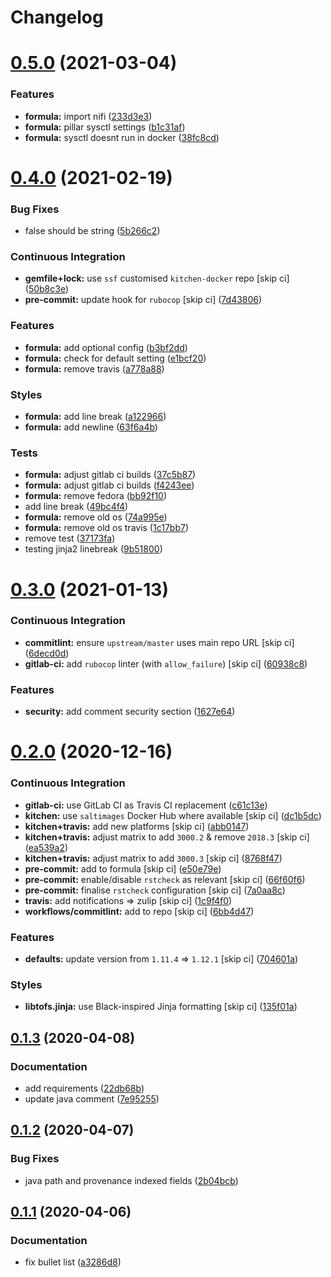 # Changelog

# [0.5.0](https://github.com/saltstack-formulas/nifi-formula/compare/v0.4.0...v0.5.0) (2021-03-04)


### Features

* **formula:** import nifi ([233d3e3](https://github.com/saltstack-formulas/nifi-formula/commit/233d3e36b985a0a824c2320c2364b3d9e89f9b38))
* **formula:** pillar sysctl settings ([b1c31af](https://github.com/saltstack-formulas/nifi-formula/commit/b1c31afa8d05adfb8941b3d46c76d9d6bedfe7ff))
* **formula:** sysctl doesnt run in docker ([38fc8cd](https://github.com/saltstack-formulas/nifi-formula/commit/38fc8cd9f879f57ec1ae44ed71c9557c2d8c7d7c))

# [0.4.0](https://github.com/saltstack-formulas/nifi-formula/compare/v0.3.0...v0.4.0) (2021-02-19)


### Bug Fixes

* false should be string ([5b266c2](https://github.com/saltstack-formulas/nifi-formula/commit/5b266c2d7a28fdeb16537dcf4fbac7ce7f05a016))


### Continuous Integration

* **gemfile+lock:** use `ssf` customised `kitchen-docker` repo [skip ci] ([50b8c3e](https://github.com/saltstack-formulas/nifi-formula/commit/50b8c3ea0f4c1428334b27fe07210207f34acb0a))
* **pre-commit:** update hook for `rubocop` [skip ci] ([7d43806](https://github.com/saltstack-formulas/nifi-formula/commit/7d43806e2dbb4c547119c050b61188ef824515af))


### Features

* **formula:** add optional config ([b3bf2dd](https://github.com/saltstack-formulas/nifi-formula/commit/b3bf2dd16773ee717576043c4bf4ae01cbff870c))
* **formula:** check for default setting ([e1bcf20](https://github.com/saltstack-formulas/nifi-formula/commit/e1bcf20fab165905921031206035059a5b8c2ce2))
* **formula:** remove travis ([a778a88](https://github.com/saltstack-formulas/nifi-formula/commit/a778a8842f5915d34b0f03dda2c97420f2924dfa))


### Styles

* **formula:** add line break ([a122966](https://github.com/saltstack-formulas/nifi-formula/commit/a12296657caf962a736d08341552b78675f9681c))
* **formula:** add newline ([63f6a4b](https://github.com/saltstack-formulas/nifi-formula/commit/63f6a4b056c16516a00595f434c39d2895d9a4ac))


### Tests

* **formula:** adjust gitlab ci builds ([37c5b87](https://github.com/saltstack-formulas/nifi-formula/commit/37c5b874fef1678005950247814276d82fc7c6a9))
* **formula:** adjust gitlab ci builds ([f4243ee](https://github.com/saltstack-formulas/nifi-formula/commit/f4243eed29ee07f5b0e3586084f2ef206c582362))
* **formula:** remove fedora ([bb92f10](https://github.com/saltstack-formulas/nifi-formula/commit/bb92f10eabe0b046a0d75d53dceb4d84f91dd5fb))
* add line break ([49bc4f4](https://github.com/saltstack-formulas/nifi-formula/commit/49bc4f4cdc1c82a58ead476bb919999f814697f9))
* **formula:** remove old os ([74a995e](https://github.com/saltstack-formulas/nifi-formula/commit/74a995ef2d98e2a5ae554ebd39e782ffa0b83569))
* **formula:** remove old os travis ([1c17bb7](https://github.com/saltstack-formulas/nifi-formula/commit/1c17bb73b6c9b0083ab17847843287b49679eafc))
* remove test ([37173fa](https://github.com/saltstack-formulas/nifi-formula/commit/37173faa07f49d8a2466d56d60671a5c05a4b4f5))
* testing jinja2 linebreak ([9b51800](https://github.com/saltstack-formulas/nifi-formula/commit/9b51800a107101dff72838d921fbd4c6c2a2064f))

# [0.3.0](https://github.com/saltstack-formulas/nifi-formula/compare/v0.2.0...v0.3.0) (2021-01-13)


### Continuous Integration

* **commitlint:** ensure `upstream/master` uses main repo URL [skip ci] ([6decd0d](https://github.com/saltstack-formulas/nifi-formula/commit/6decd0d595a0fd7a4acd60c8e0391af1d13ae0cc))
* **gitlab-ci:** add `rubocop` linter (with `allow_failure`) [skip ci] ([60938c8](https://github.com/saltstack-formulas/nifi-formula/commit/60938c8ef91018ffa6053f91f0be0b88ff4c922e))


### Features

* **security:** add comment security section ([1627e64](https://github.com/saltstack-formulas/nifi-formula/commit/1627e647555a27456eb92e3ed512d70b0bd4d772))

# [0.2.0](https://github.com/saltstack-formulas/nifi-formula/compare/v0.1.3...v0.2.0) (2020-12-16)


### Continuous Integration

* **gitlab-ci:** use GitLab CI as Travis CI replacement ([c61c13e](https://github.com/saltstack-formulas/nifi-formula/commit/c61c13e6d1e7a1be6a6301741a6520c8305f9283))
* **kitchen:** use `saltimages` Docker Hub where available [skip ci] ([dc1b5dc](https://github.com/saltstack-formulas/nifi-formula/commit/dc1b5dcbf9c8388c5f19a2d0a096537bfa8407b3))
* **kitchen+travis:** add new platforms [skip ci] ([abb0147](https://github.com/saltstack-formulas/nifi-formula/commit/abb0147c69384bb39936347d8c1a39203fe1a5df))
* **kitchen+travis:** adjust matrix to add `3000.2` & remove `2018.3` [skip ci] ([ea539a2](https://github.com/saltstack-formulas/nifi-formula/commit/ea539a2535f952769bed390ebce5796ac1189208))
* **kitchen+travis:** adjust matrix to add `3000.3` [skip ci] ([8768f47](https://github.com/saltstack-formulas/nifi-formula/commit/8768f474a89df4612942c6deefb325bd2e87f24c))
* **pre-commit:** add to formula [skip ci] ([e50e79e](https://github.com/saltstack-formulas/nifi-formula/commit/e50e79eb2c963c5012d4b3606fc9b7879206e0b4))
* **pre-commit:** enable/disable `rstcheck` as relevant [skip ci] ([66f60f6](https://github.com/saltstack-formulas/nifi-formula/commit/66f60f64247afc85ec3c19c0aac59a189e9c8a7e))
* **pre-commit:** finalise `rstcheck` configuration [skip ci] ([7a0aa8c](https://github.com/saltstack-formulas/nifi-formula/commit/7a0aa8c4e604531957d9a2790430bff22682a613))
* **travis:** add notifications => zulip [skip ci] ([1c9f4f0](https://github.com/saltstack-formulas/nifi-formula/commit/1c9f4f0b937864dda99724f4be7a7deb8a4b42e0))
* **workflows/commitlint:** add to repo [skip ci] ([6bb4d47](https://github.com/saltstack-formulas/nifi-formula/commit/6bb4d472b052dd1910853572dd55fab3efe850a2))


### Features

* **defaults:** update version from `1.11.4` => `1.12.1` [skip ci] ([704601a](https://github.com/saltstack-formulas/nifi-formula/commit/704601a5bdb8c00d4cb15e830cbd6a2b5d42d47e))


### Styles

* **libtofs.jinja:** use Black-inspired Jinja formatting [skip ci] ([135f01a](https://github.com/saltstack-formulas/nifi-formula/commit/135f01a377587f347713d026f3c58538327a245f))

## [0.1.3](https://github.com/saltstack-formulas/nifi-formula/compare/v0.1.2...v0.1.3) (2020-04-08)


### Documentation

* add requirements ([22db68b](https://github.com/saltstack-formulas/nifi-formula/commit/22db68b1bcc9de3d52ca673a073ed4776c6d8c7c))
* update java comment ([7e95255](https://github.com/saltstack-formulas/nifi-formula/commit/7e952554b917ffdf6d8bc3a25b806c3b1c4e74b8))

## [0.1.2](https://github.com/saltstack-formulas/nifi-formula/compare/v0.1.1...v0.1.2) (2020-04-07)


### Bug Fixes

* java path and provenance indexed fields ([2b04bcb](https://github.com/saltstack-formulas/nifi-formula/commit/2b04bcb6ea21454de13d0effe2ac98850c828584))

## [0.1.1](https://github.com/saltstack-formulas/nifi-formula/compare/v0.1.0...v0.1.1) (2020-04-06)


### Documentation

* fix bullet list ([a3286d8](https://github.com/saltstack-formulas/nifi-formula/commit/a3286d81e06c8f36af99c4c1afa33109d30f1bc6))
